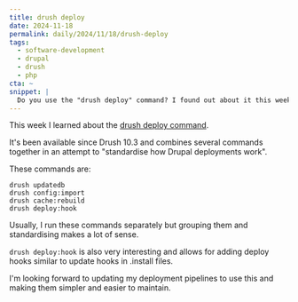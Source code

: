 ```yaml
---
title: drush deploy
date: 2024-11-18
permalink: daily/2024/11/18/drush-deploy
tags:
  - software-development
  - drupal
  - drush
  - php
cta: ~
snippet: |
  Do you use the "drush deploy" command? I found out about it this week and will be refactoring some deployment pipelines to use it.
---
```


This week I learned about the [drush deploy command][0].

It's been available since Drush 10.3 and combines several commands together in an attempt to "standardise how Drupal deployments work".

These commands are:

```shell
drush updatedb
drush config:import
drush cache:rebuild
drush deploy:hook
```

Usually, I run these commands separately but grouping them and standardising makes a lot of sense.

`drush deploy:hook` is also very interesting and allows for adding deploy hooks similar to update hooks in .install files.

I'm looking forward to updating my deployment pipelines to use this and making them simpler and easier to maintain.

[0]: https://www.drush.org/13.x/deploycommand
